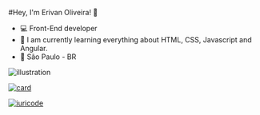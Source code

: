  #Hey, I'm Erivan Oliveira! 👋

- 💻 Front-End developer
- 🌱 I am currently learning everything about HTML, CSS, Javascript and Angular.
-  📍 São Paulo - BR

![illustration](https://user-images.githubusercontent.com/93286172/139174232-c55c8e5b-0dc0-4458-8621-b464db83ea5f.png)

[![card](https://github-readme-stats.vercel.app/api?username=erivan-senai&theme=dark)](https://github.com/erivan-senai/)

[![iuricode](https://github-readme-stats.vercel.app/api/top-langs/?username=erivan-senai&hide=html&layout=compact&theme=dark)](https://github.com/erivan-senai/)

